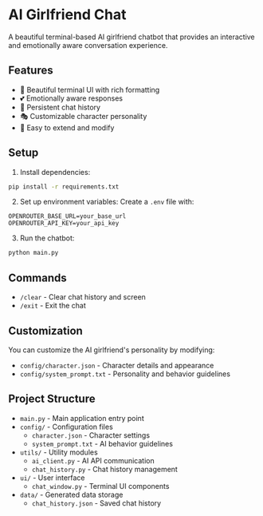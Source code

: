 # AI Girlfriend Chat

A beautiful terminal-based AI girlfriend chatbot that provides an interactive and emotionally aware conversation experience.

## Features

- 🎨 Beautiful terminal UI with rich formatting
- 💕 Emotionally aware responses
- 💬 Persistent chat history
- 🎭 Customizable character personality
- 🔧 Easy to extend and modify

## Setup

1. Install dependencies:
```bash
pip install -r requirements.txt
```

2. Set up environment variables:
Create a `.env` file with:
```
OPENROUTER_BASE_URL=your_base_url
OPENROUTER_API_KEY=your_api_key
```

3. Run the chatbot:
```bash
python main.py
```

## Commands

- `/clear` - Clear chat history and screen
- `/exit` - Exit the chat

## Customization

You can customize the AI girlfriend's personality by modifying:
- `config/character.json` - Character details and appearance
- `config/system_prompt.txt` - Personality and behavior guidelines

## Project Structure

- `main.py` - Main application entry point
- `config/` - Configuration files
  - `character.json` - Character settings
  - `system_prompt.txt` - AI behavior guidelines
- `utils/` - Utility modules
  - `ai_client.py` - AI API communication
  - `chat_history.py` - Chat history management
- `ui/` - User interface
  - `chat_window.py` - Terminal UI components
- `data/` - Generated data storage
  - `chat_history.json` - Saved chat history
